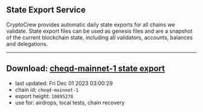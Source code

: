 ## State Export Service
CryptoCrew provides automatic daily state exports for all chains we validate. State export files can be used as genesis files and are a snapshot of the current blockchain state, including all validators, accounts, balances and delegations.

---
**Download: [cheqd-mainnet-1 state export](https://dl.ccvalidators.com/SERVICE/cheqd/cheqd-mainnet-1_export_10895278.json)**
---

- last updated: Fri Dec 01 2023 03:00:29
- chain id: `cheqd-mainnet-1`
- export height: `10895278`
- use for: airdrops, local tests, chain recovery
